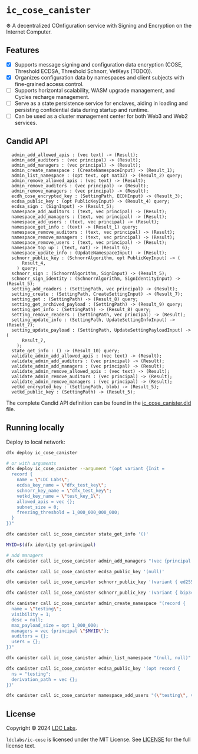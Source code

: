 # `ic_cose_canister`
⚙️ A decentralized COnfiguration service with Signing and Encryption on the Internet Computer.

## Features

- [x] Supports message signing and configuration data encryption (COSE, Threshold ECDSA, Threshold Schnorr, VetKeys (TODO)).
- [x] Organizes configuration data by namespaces and client subjects with fine-grained access control.
- [ ] Supports horizontal scalability, WASM upgrade management, and Cycles recharge management.
- [ ] Serve as a state persistence service for enclaves, aiding in loading and persisting confidential data during startup and runtime.
- [ ] Can be used as a cluster management center for both Web3 and Web2 services.

## Candid API

```shell
  admin_add_allowed_apis : (vec text) -> (Result);
  admin_add_auditors : (vec principal) -> (Result);
  admin_add_managers : (vec principal) -> (Result);
  admin_create_namespace : (CreateNamespaceInput) -> (Result_1);
  admin_list_namespace : (opt text, opt nat32) -> (Result_2) query;
  admin_remove_allowed_apis : (vec text) -> (Result);
  admin_remove_auditors : (vec principal) -> (Result);
  admin_remove_managers : (vec principal) -> (Result);
  ecdh_cose_encrypted_key : (SettingPath, ECDHInput) -> (Result_3);
  ecdsa_public_key : (opt PublicKeyInput) -> (Result_4) query;
  ecdsa_sign : (SignInput) -> (Result_5);
  namespace_add_auditors : (text, vec principal) -> (Result);
  namespace_add_managers : (text, vec principal) -> (Result);
  namespace_add_users : (text, vec principal) -> (Result);
  namespace_get_info : (text) -> (Result_1) query;
  namespace_remove_auditors : (text, vec principal) -> (Result);
  namespace_remove_managers : (text, vec principal) -> (Result);
  namespace_remove_users : (text, vec principal) -> (Result);
  namespace_top_up : (text, nat) -> (Result_6);
  namespace_update_info : (UpdateNamespaceInput) -> (Result);
  schnorr_public_key : (SchnorrAlgorithm, opt PublicKeyInput) -> (
      Result_4,
    ) query;
  schnorr_sign : (SchnorrAlgorithm, SignInput) -> (Result_5);
  schnorr_sign_identity : (SchnorrAlgorithm, SignIdentityInput) -> (Result_5);
  setting_add_readers : (SettingPath, vec principal) -> (Result);
  setting_create : (SettingPath, CreateSettingInput) -> (Result_7);
  setting_get : (SettingPath) -> (Result_8) query;
  setting_get_archived_payload : (SettingPath) -> (Result_9) query;
  setting_get_info : (SettingPath) -> (Result_8) query;
  setting_remove_readers : (SettingPath, vec principal) -> (Result);
  setting_update_info : (SettingPath, UpdateSettingInfoInput) -> (Result_7);
  setting_update_payload : (SettingPath, UpdateSettingPayloadInput) -> (
      Result_7,
    );
  state_get_info : () -> (Result_10) query;
  validate_admin_add_allowed_apis : (vec text) -> (Result);
  validate_admin_add_auditors : (vec principal) -> (Result);
  validate_admin_add_managers : (vec principal) -> (Result);
  validate_admin_remove_allowed_apis : (vec text) -> (Result);
  validate_admin_remove_auditors : (vec principal) -> (Result);
  validate_admin_remove_managers : (vec principal) -> (Result);
  vetkd_encrypted_key : (SettingPath, blob) -> (Result_5);
  vetkd_public_key : (SettingPath) -> (Result_5);
```

The complete Candid API definition can be found in the [ic_cose_canister.did](https://github.com/ldclabs/ic-cose/tree/main/src/ic_cose_canister/ic_cose_canister.did) file.

## Running locally

Deploy to local network:
```bash
dfx deploy ic_cose_canister

# or with arguments
dfx deploy ic_cose_canister --argument "(opt variant {Init =
  record {
    name = \"LDC Labs\";
    ecdsa_key_name = \"dfx_test_key\";
    schnorr_key_name = \"dfx_test_key\";
    vetkd_key_name = \"test_key_1\";
    allowed_apis = vec {};
    subnet_size = 0;
    freezing_threshold = 1_000_000_000_000;
  }
})"

dfx canister call ic_cose_canister state_get_info '()'

MYID=$(dfx identity get-principal)

# add managers
dfx canister call ic_cose_canister admin_add_managers "(vec {principal \"$MYID\"})"

dfx canister call ic_cose_canister ecdsa_public_key '(null)'

dfx canister call ic_cose_canister schnorr_public_key '(variant { ed25519 }, null)'

dfx canister call ic_cose_canister schnorr_public_key '(variant { bip340secp256k1 }, null)'

dfx canister call ic_cose_canister admin_create_namespace "(record {
  name = \"testing\";
  visibility = 1;
  desc = null;
  max_payload_size = opt 1_000_000;
  managers = vec {principal \"$MYID\"};
  auditors = {};
  users = {};
})"

dfx canister call ic_cose_canister admin_list_namespace "(null, null)"

dfx canister call ic_cose_canister ecdsa_public_key '(opt record {
  ns = "testing";
  derivation_path = vec {};
})'

dfx canister call ic_cose_canister namespace_add_users "(\"testing\", vec {principal \"hpudd-yqaaa-aaaap-ahnbq-cai\"})"
```

## License
Copyright © 2024 [LDC Labs](https://github.com/ldclabs).

`ldclabs/ic-cose` is licensed under the MIT License. See [LICENSE](../../LICENSE-MIT) for the full license text.